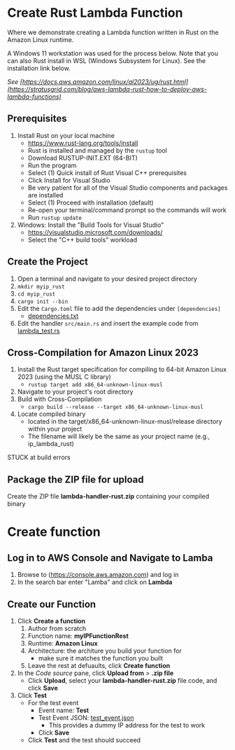 # Create Rust Lambda Function
Where we demonstrate creating a Lambda function written in Rust on the Amazon Linux runtime.

A Windows 11 workstation was used for the process below. Note that you can also Rust install in WSL (Windows Subsystem for Linux). See the installation link below.

*See [https://docs.aws.amazon.com/linux/al2023/ug/rust.html](https://stratusgrid.com/blog/aws-lambda-rust-how-to-deploy-aws-lambda-functions)*

## Prerequisites
1. Install Rust on your local machine
    - https://www.rust-lang.org/tools/install
    - Rust is installed and managed by the `rustup` tool
    - Download RUSTUP-INIT.EXT (64-BIT)
    - Run the program
    - Select (1) Quick install of Rust Visual C++ prerequisites
    - Click Install for Visual Studio
    - Be very patient for all of the Visual Studio components and packages are installed
    - Select (1) Proceed with installation (default)
    - Re-open your terminal/command prompt so the commands will work
    - Run `rustup update`
2. Windows: Install the "Build Tools for Visual Studio"
    - https://visualstudio.microsoft.com/downloads/
    - Select the "C++ build tools" workload

## Create the Project
1. Open a terminal and navigate to your desired project directory
2. `mkdir myip_rust`
3. `cd myip_rust`
4. `cargo init --bin`
7. Edit the `Cargo.toml` file to add the dependencies under `[dependencies]`
    - [dependencies.txt](dependencies.txt)
9.  Edit the handler `src/main.rs` and insert the example code from [lambda_test.rs](lambda_test.rs)
 
## Cross-Compilation for Amazon Linux 2023
1. Install the Rust target specification for compiling to 64-bit Amazon Linux 2023 (using the MUSL C library)
    - `rustup target add x86_64-unknown-linux-musl`
2. Navigate to your project's root directory
3. Build with Cross-Compilation
    - `cargo build --release --target x86_64-unknown-linux-musl`
4. Locate compiled binary
    - located in the target/x86_64-unknown-linux-musl/release directory within your project
    - The filename will likely be the same as your project name (e.g., ip_lambda_rust)

STUCK at build errors



## Package the ZIP file for upload
Create the ZIP file **lambda-handler-rust.zip** containing your compiled binary

# Create function
## Log in to AWS Console and Navigate to Lamba
1. Browse to (https://console.aws.amazon.com) and log in
2. In the search bar enter "Lamba" and click on **Lambda**
## Create our Function
1. Click **Create a function**
    1. Author from scratch
    2. Function name: **myIPFunctionRest**
    3. Runtime: **Amazon Linux**
    4. Architecture: the architure you build your function for
        - make sure it matches the function you built
    5. Leave the rest at defuaults, click **Create function**
2. In the *Code source* pane, click **Upload from** > **.zip file**
    - Click **Upload**, select your **lambda-handler-rust.zip** file code, and click **Save**
3. Click **Test**
    - For the test event
      - Event name: **Test**
      - Test Event JSON: [test_event.json](test_event.json)
        - This provides a dummy IP address for the test to work
      - Click **Save**
    - Click **Test** and the test should succeed
